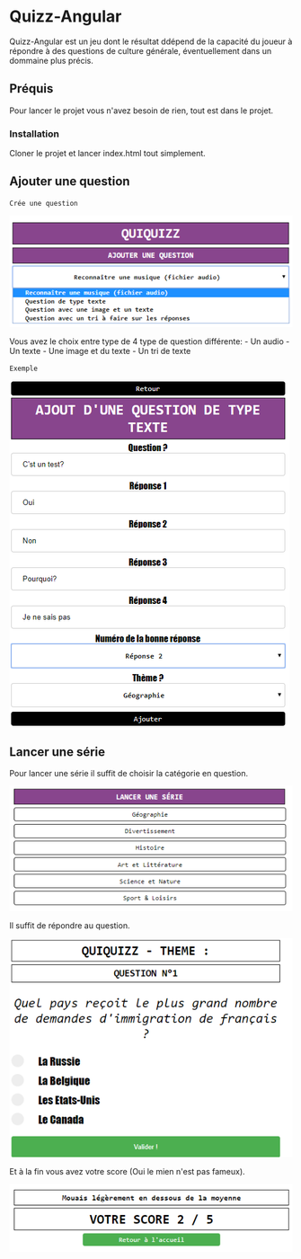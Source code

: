 # Quizz-Angular

Quizz-Angular est un jeu dont le résultat ddépend de la capacité du joueur à répondre à des questions de culture générale, éventuellement dans un dommaine plus précis.

## Préquis

Pour lancer le projet vous n'avez besoin de rien, tout est dans le projet.



### Installation

Cloner le projet et lancer  index.html tout simplement.


## Ajouter une question

```
Crée une question
```
![Screenshot](img/Addaswer.png)

Vous avez le choix entre type de 4 type de question différente:
    - Un audio
    - Un texte
    - Une image et du texte
    - Un tri de texte
```
Exemple
```
![Screenshot](img/Addaswer2.png)

## Lancer une série

Pour lancer une série il suffit de choisir la catégorie en question.

![Screenshot](img/go.png)

Il suffit de répondre au question.

![Screenshot](img/go2.png)

Et à la fin vous avez votre score (Oui le mien n'est pas fameux).

![Screenshot](img/go3.png)
